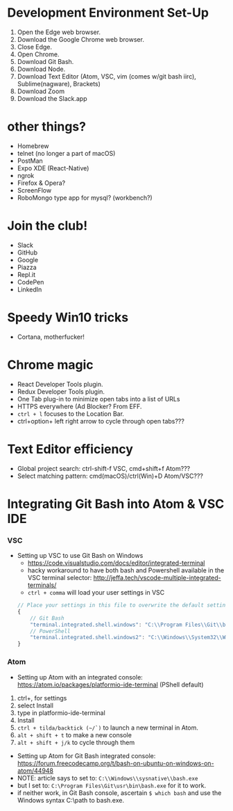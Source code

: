 # Development Environment Set-Up
1. Open the Edge web browser.
2. Download the Google Chrome web browser.
3. Close Edge.
4. Open Chrome.
5. Download Git Bash.
6. Download Node.
7. Download Text Editor (Atom, VSC, vim (comes w/git bash iirc), Sublime(nagware), Brackets)
8. Download Zoom
9. Download the Slack.app


# other things?
- Homebrew
- telnet (no longer a part of macOS)
- PostMan
- Expo XDE (React-Native)
- ngrok
- Firefox & Opera?
- ScreenFlow
- RoboMongo type app for mysql? (workbench?)

# Join the club!
- Slack
- GitHub
- Google
- Piazza
- Repl.it
- CodePen
- LinkedIn

# Speedy Win10 tricks
- Cortana, motherfucker!

# Chrome magic
- React Developer Tools plugin.
- Redux Developer Tools plugin.
- One Tab plug-in to minimize open tabs into a list of URLs
- HTTPS everywhere (Ad Blocker? From EFF.
- `ctrl + l` focuses to the Location Bar.
- ctrl+option+ left right arrow to cycle through open tabs???

# Text Editor efficiency
- Global project search: ctrl-shift-f VSC, cmd+shift+f Atom???
- Select matching pattern: cmd(macOS)/ctrl(Win)+D Atom/VSC???

# Integrating Git Bash into Atom & VSC IDE
### VSC
- Setting up VSC to use Git Bash on Windows
  - https://code.visualstudio.com/docs/editor/integrated-terminal
  - hacky workaround to have both bash and Powershell available in the VSC terminal selector: http://jeffa.tech/vscode-multiple-integrated-terminals/
  - `ctrl + comma` will load your user settings in VSC
  ```js
  // Place your settings in this file to overwrite the default settings
  {
      // Git Bash
      "terminal.integrated.shell.windows": "C:\\Program Files\\Git\\bin\\bash.exe",
      // PowerShell
      "terminal.integrated.shell.windows2": "C:\\Windows\\System32\\WindowsPowerShell\\v1.0\\powershell.exe"
  }
  ```

### Atom
- Setting up Atom with an integrated console: https://atom.io/packages/platformio-ide-terminal (PShell default)
1. ctrl+, for settings
2. select Install
3. type in platformio-ide-terminal
4. Install
5. ``ctrl + tilda/backtick (~/`)`` to launch a new terminal in Atom.
6. `alt + shift + t` to make a new console
7. `alt + shift + j/k` to cycle through them

- Setting up Atom for Git Bash integrated console: https://forum.freecodecamp.org/t/bash-on-ubuntu-on-windows-on-atom/44948
- NOTE: article says to set to: `C:\\Windows\\sysnative\\bash.exe`
- but I set to: `C:\Program Files\Git\usr\bin\bash.exe` for it to work.
- if neither work, in Git Bash console, ascertain `$ which bash` and use the Windows syntax C:\path to bash.exe. 

